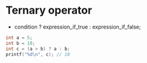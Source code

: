 # Ternary operator

* condition ? expression_if_true : expression_if_false;

```c
int a = 5;
int b = 10;
int c = (a > b) ? a : b;
printf("%d\n", c); // 10
```

